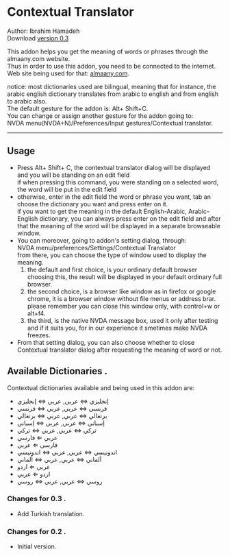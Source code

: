 # Contextual Translator #

Author: Ibrahim Hamadeh  
Download [version 0.3][1]  

This addon helps you get the meaning of words or phrases through the almaany.com website.  
Thus in order to use this addon, you need to be connected to the internet.  
Web site being used for that:
[almaany.com](https://www.almaany.com/ar/context/ar-en/).

notice: most dictionaries used are bilingual, meaning that for instance, the arabic english dictionary translates from arabic to english and from english to arabic also.  
The default gesture for the addon is: Alt+ Shift+C.  
You can change or assign another gesture for the addon going to:  
NVDA menu(NVDA+N)/Preferences/Input gestures/Contextual translator.

***

## Usage

*	Press Alt+ Shift+ C, the contextual translator dialog will be displayed  
and you will be standing on an edit field  
if when pressing this command, you were standing on a selected word, the word will be put in the edit field  
*	otherwise, enter in the edit field the word or phrase you want, tab an choose the dictionary you want and press enter on it.  
if you want to get the meaning in the default English-Arabic, Arabic-English dictionary, you can always press enter on the edit field and after that the meaning of the word will be displayed in a separate browseable window.  
*	You can moreover, going to addon's setting dialog, through:  
NVDA menu/preferences/Settings/Contextual Translator  
from there, you can choose the type of window used to display the meaning.  
	1.	the default and first choice, is your ordinary default browser  
choosing this, the result will be displayed in your default ordinary full browser.  
	2.	the  second choice, is a browser like window as in firefox or google chrome, it is a browser window without file menus or address brar.  
please remember you can close this window only, with control+w or alt+f4.  
	3.	the third, is the native NVDA message box, used it only after testing and if it suits you, for in our experience it smetimes make NVDA freezes.  
*	From that setting dialog, you can also choose whether to close Contextual translator dialog after requesting the meaning of word or not.  
 
## Available Dictionaries .

Contextual dictionaries available and being used in this addon are:  
*	إنجليزي ⇔ عربي, عربي ⇔ إنجليزي
*	فرنسي ⇔ عربي, عربي ⇔ فرنسي
*	برتغالي ⇔ عربي, عربي ⇔ برتغالي
*	إسباني ⇔ عربي, عربي ⇔ إسباني
*	تركي ⇔ عربي, عربي ⇔ تركي
*	عربي ⇐ فارسي
*	فارسي ⇐ عربي
*	اندونيسي ⇔ عربي, عربي ⇔ اندونيسي
*	ألماني ⇔ عربي, عربي ⇔ ألماني
*	عربي ⇐ اردو
*	اردو ⇐ عربي
*	روسي ⇔ عربي, عربي ⇔ روسي

### Changes for 0.3 .

*	Add Turkish translation.

### Changes for 0.2 .

*	Initial version.

[1]: https://github.com/ibrahim-h/contextualTranslator/releases/download/0.3/contextualTranslator-0.3.nvda-addon
